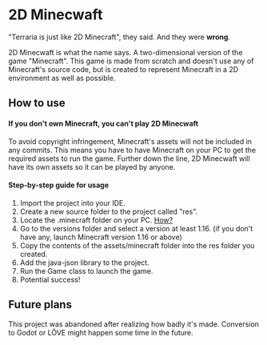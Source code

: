 # 2D Minecwaft

"Terraria is just like 2D Minecraft", they said. And they were <b>wrong</b>.

2D Minecwaft is what the name says. A two-dimensional version of the game "Minecraft". This game is made from scratch and doesn't use any of Minecraft's source code, but is created to represent Minecraft in a 2D environment as well as possible.

<h2>How to use</h2>
<h4>If you don't own Minecraft, you can't play 2D Minecwaft</h4>

To avoid copyright infringement, Minecraft's assets will not be included in any commits. This means you have to have Minecraft on your PC to get the required assets to run the game. Further down the line, 2D Minecwaft will have its own assets so it can be played by anyone.

<h4>Step-by-step guide for usage</h4>

1. Import the project into your IDE.
2. Create a new source folder to the project called "res".
3. Locate the .minecraft folder on your PC. [How?](https://minecraft.gamepedia.com/.minecraft#Locating_.minecraft)
4. Go to the versions folder and select a version at least 1.16. (if you don't have any, launch Minecraft version 1.16 or above)
5. Copy the contents of the assets/minecraft folder into the res folder you created.
6. Add the java-json library to the project.
7. Run the Game class to launch the game.
8. Potential success!

<h2>Future plans</h2>

This project was abandoned after realizing how badly it's made.
Conversion to Godot or LÖVE might happen some time in the future.
